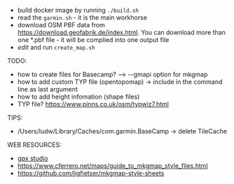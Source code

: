 
- build docker image by running ```./build.sh```
- read the ```garmin.sh``` - it is the main workhorse
- download OSM PBF data from <https://download.geofabrik.de/index.html>. You can download more than one *.pbf file - it will be complied into one output file
- *edit* and run `create_map.sh`

TODO:

- how to create files for Basecamp? --> --gmapi option for mkgmap
- how to add custom TYP file (opentopomap) -> include in the command line as last argument
- how to add height infomation (shape files)
- TYP file? <https://www.pinns.co.uk/osm/typwiz7.html>

TIPS:

- /Users/ludw/Library/Caches/com.garmin.BaseCamp -> delete TileCache

WEB RESOURCES:

- [gpx studio](https://gpx.studio/)
- <https://www.cferrero.net/maps/guide_to_mkgmap_style_files.html>
- https://github.com/ligfietser/mkgmap-style-sheets
